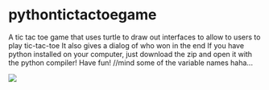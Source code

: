 # pythontictactoegame
A tic tac toe game that uses turtle to draw out interfaces to allow to users to play tic-tac-toe
It also gives a dialog of who won in the end
If you have python installed on your computer, just download the zip and open it with the python compiler! Have fun!
//mind some of the variable names haha...

![](http://imgur.com/oe5JRm2.gif)

